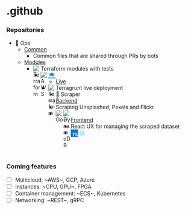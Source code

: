 # .github

### Repositories
- :robot: Ops
  - [Common](https://github.com/dresspeng/infrastructure-common)
    - Common files that are shared through PRs by bots
  - [Modules](https://github.com/dresspeng/infrastructure-modules)
    - <img align="left" alt="Terraform" width="20px" src="https://gitlab.com/uploads/-/system/group/avatar/13943452/terraform-icon.png?width=20" /> Terraform modules with tests
    - <img align="left" alt="AWS" width="20px" src="https://upload.wikimedia.org/wikipedia/commons/9/93/Amazon_Web_Services_Logo.svg" /> <img align="left" alt="Docker" width="20px" src="https://raw.githubusercontent.com/github/explore/80688e429a7d4ef2fca1e82350fe8e3517d3494d/topics/docker/docker.png" />
  - [Live](https://github.com/dresspeng/infrastructure-live)
    - <img align="left" alt="Terraform" width="20px" src="https://gitlab.com/uploads/-/system/group/avatar/13943452/terraform-icon.png?width=20" /> Terragrunt live deployment
- :open_hands: Scraper
  - [Backend](https://github.com/dresspeng/scraper-backend)
    - Scraping Unsplashed, Pexels and Flickr
    - <img align="left" alt="Go" width="20px" src="https://d1q6f0aelx0por.cloudfront.net/product-logos/library-golang-logo.png" /> <img align="left" alt="DynamoDB" width="20px" src="https://upload.wikimedia.org/wikipedia/commons/f/fd/DynamoDB.png" />
  - [Frontend](https://github.com/dresspeng/scraper-frontend)
    - React UX for managing the scraped dataset
    - <img align="left" alt="Typescript" width="20px" src="https://raw.githubusercontent.com/github/explore/80688e429a7d4ef2fca1e82350fe8e3517d3494d/topics/typescript/typescript.png" /> <img align="left" alt="React" width="20px" src="https://raw.githubusercontent.com/github/explore/80688e429a7d4ef2fca1e82350fe8e3517d3494d/topics/react/react.png" />

<br /><br />

### Coming features

- [ ] Multicloud: ~AWS~, GCP, Azure
- [ ] Instances: ~CPU, GPU~, FPGA
- [ ] Container management: ~ECS~, Kubernetes
- [ ] Networking: ~REST~, gRPC
